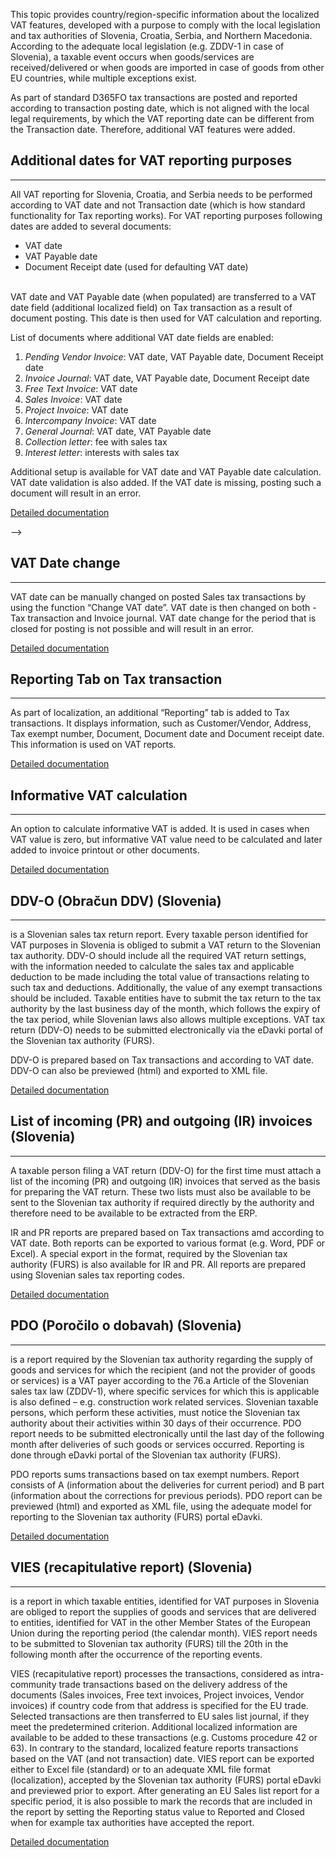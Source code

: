 This topic provides country/region-specific information about the localized VAT features, developed with a purpose to comply with the local legislation and tax authorities of Slovenia, Croatia, Serbia, and Northern Macedonia. According to the adequate local legislation (e.g. ZDDV-1 in case of Slovenia), a taxable event occurs when goods/services are received/delivered or when goods are imported in case of goods from other EU countries, while multiple exceptions exist. 

As part of standard D365FO tax transactions are posted and reported according to transaction posting date, which is not aligned with the local legal requirements, by which the VAT reporting date can be different from the Transaction date. Therefore, additional VAT features were added.



## **Additional dates for VAT reporting purposes** ##
-----

All VAT reporting for Slovenia, Croatia, and Serbia needs to be performed according to VAT date and not Transaction date (which is how standard functionality for Tax reporting works). For VAT reporting purposes following dates are added to several documents: 

* VAT date
* VAT Payable date
* Document Receipt date (used for defaulting VAT date)
<br/><br/>

VAT date and VAT Payable date (when populated) are transferred to a VAT date field (additional localized field) on Tax transaction as a result of document posting. This date is then used for VAT calculation and reporting.

List of documents where additional VAT date fields are enabled:

1.	_Pending Vendor Invoice_:  VAT date, VAT Payable date, Document Receipt date
2.	_Invoice Journal_:   VAT date, VAT Payable date, Document Receipt date
3.	_Free Text Invoice_:  VAT date
4.	_Sales Invoice_:  VAT date
5.	_Project Invoice_:  VAT date
6.	_Intercompany Invoice_:  VAT date
7.	_General Journal_:  VAT date, VAT Payable date
8.	_Collection letter_:  fee with sales tax
9.	_Interest letter_:  interests with sales tax


Additional setup is available for VAT date and VAT Payable date calculation. VAT date validation is also added. If the VAT date is missing, posting such a document will result in an error.

[Detailed documentation](/Help/Core-Localization/VAT/Additional-dates-for-VAT-reporting-purposes)

<!-- [Detailed documentation](https://adacta.sharepoint.com/:w:/r/sites/ERP-Product-Development/Shared%20Documents/D365FO%20Localization%20documentation/D365O%20LOC_VAT%20features.docx?d=w42e2c5023dca417b9b1c9c691af0e3bf&csf=1&e=91Mb4E) -->
 -->

## **VAT Date change** ##
-----

VAT date can be manually changed on posted Sales tax transactions by using the function “Change VAT date”. VAT date is then changed on both - Tax transaction and Invoice journal. VAT date change for the period that is closed for posting is not possible and will result in an error.

[Detailed documentation](/Help/Core-Localization/VAT/VAT-date-change)


## **Reporting Tab on Tax transaction** ##
-----
As part of localization, an additional “Reporting” tab is added to Tax transactions. It displays information, such as Customer/Vendor, Address, Tax exempt number, Document, Document date and Document receipt date. This information is used on VAT reports. 

[Detailed documentation](/Help/Core-Localization/VAT/Reporting-Tab-on-Tax-transaction)

## **Informative VAT calculation** ##
-----

An option to calculate informative VAT is added. It is used in cases when VAT value is zero, but informative VAT value need to be calculated and later added to invoice printout or other documents.

[Detailed documentation](/Help/Core-Localization/VAT/Informative-VAT-calculation)

## **DDV-O (Obračun DDV) (Slovenia)** ##
-----

is a Slovenian sales tax return report. Every taxable person identified for VAT purposes in Slovenia is obliged to submit a VAT return to the Slovenian tax authority. DDV-O should include all the required VAT return settings, with the information needed to calculate the sales tax  and applicable deduction to be made including the total value of transactions relating to such tax and deductions. Additionally, the value of any exempt transactions should be included. Taxable entities have to submit the tax return to the tax authority by the last business day of the month, which follows  the expiry of the tax period, while Slovenian laws also allows multiple exceptions. VAT tax return (DDV-O) needs to be submitted electronically via the eDavki portal of the Slovenian tax authority (FURS).

DDV-O is prepared based on Tax transactions and according to VAT date. DDV-O can also be previewed (html) and exported to XML file.

[Detailed documentation](/Help/Core-Localization/Slovenian-Localization-Functionalities/DDV-O-\(Obračun-DDV\))

## **List of incoming (PR) and outgoing (IR) invoices (Slovenia)** ##
-----

A taxable person filing a VAT return (DDV-O) for the first time must attach a list of the incoming (PR) and outgoing (IR) invoices that served as the basis for preparing the VAT return. These two lists must also be available to be sent to the Slovenian tax authority if required directly by the authority and therefore need to be available to be extracted from the ERP.

IR and PR reports are prepared based on Tax transactions amd according to VAT date. Both reports can be exported to various format (e.g. Word, PDF or Excel). A special export in the format, required by the Slovenian tax authority (FURS) is also available for IR and PR. All reports are prepared using Slovenian sales tax reporting codes.

[Detailed documentation](/Help/Core-Localization/Slovenian-Localization-Functionalities/List-of-incoming-\(PR\)-and-outgoing-\(IR\)-invoices)

## **PDO (Poročilo o dobavah) (Slovenia)** ##
----- 

is a report required by the Slovenian tax authority regarding the supply of goods and services for which the recipient (and not the provider of goods or services) is a VAT payer according to the 76.a Article of the Slovenian sales tax law (ZDDV-1), where specific services for which this is applicable is also defined – e.g. construction work related services. Slovenian taxable persons, which perform these activities, must notice the Slovenian tax authority about their activities within 30 days of their occurrence. PDO report needs to be submitted electronically until the last day of the following month after deliveries of such goods or services occurred. Reporting is done through eDavki portal of the Slovenian tax authority (FURS).

PDO reports sums transactions based on tax exempt numbers. Report consists of A (information about the deliveries for current period) and B part (information about the corrections for previous periods). PDO report can be previewed (html) and exported as XML file, using the adequate model for reporting to the Slovenian tax authority (FURS) portal eDavki.

[Detailed documentation](/Help/Core-Localization/Slovenian-Localization-Functionalities/PDO-Report)

## **VIES (recapitulative report) (Slovenia)** ##
-----

 is a report in which taxable entities, identified for VAT purposes in Slovenia are obliged to report the supplies of goods and services that are delivered to entities, identified for VAT in the other Member States of the European Union during the reporting period (the calendar month). VIES report needs to be submitted to Slovenian tax authority (FURS) till the 20th in the following month after the occurrence of the reporting events.

VIES (recapitulative report) processes the transactions, considered as intra-community trade transactions based on the delivery address of the documents (Sales invoices, Free text invoices, Project invoices, Vendor invoices) if country code from that address is specified for the EU trade. Selected transactions are then transferred to EU sales list journal, if they meet the predetermined criterion. Additional localized information are available to be added to these transactions (e.g. Customs procedure 42 or 63). In contrary to the standard, localized feature reports transactions based on the VAT (and not transaction) date. VIES report can be exported either to Excel file (standard) or to an adequate XML file format (localization), accepted by the Slovenian tax authority (FURS) portal eDavki and previewed prior to export. After generating an EU Sales list report for a specific period, it is also possible to mark the records that are included in the report by setting the Reporting status value to Reported and Closed when for example tax authorities have accepted the report.

[Detailed documentation](/Help/Core-Localization/Slovenian-Localization-Functionalities/VIES-\(recapitulative-report\))
